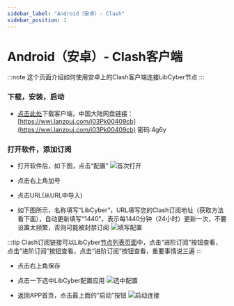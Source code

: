 ```yaml
---
sidebar_label: "Android（安卓）- Clash"
sidebar_position: 1
---
```

# Android（安卓）- Clash客户端

:::note
这个页面介绍如何使用安卓上的Clash客户端连接LibCyber节点
:::

### 下载，安装，启动

- [点击此处](https://panel.libcyber.xyz/clients/cfa-universal.apk)下载客户端，中国大陆网盘链接：[https://wwi.lanzouj.com/i03Pk00409cb](https://wwi.lanzouj.com/i03Pk00409cb)  密码:4g6y


### 打开软件，添加订阅

- 打开软件后，如下图，点击“配置”
![首次打开][first-open]

- 点击右上角加号

- 点击URL(从URL中导入)

- 如下图所示，名称填写“LibCyber”，URL填写您的Clash订阅地址（获取方法看下面），自动更新填写“1440”，表示每1440分钟（24小时）更新一次，不要设置太频繁，否则可能被封禁订阅
![填写配置][profile-fill-reference]

:::tip
Clash订阅链接可以LibCyber[节点列表页面](https://panel.libcyber.xyz/nodeList)中，点击“进阶订阅”按钮查看，点击“进阶订阅”按钮查看，点击“进阶订阅”按钮查看，重要事情说三遍
:::

- 点击右上角保存

- 点击一下选中LibCyber配置应用
![选中配置][select-profile]

- 返回APP首页，点击最上面的“启动”按钮
![启动连接][started]



[first-open]: /img/clash-android/first-open.jpg "首次打开"
[profile-fill-reference]: /img/clash-android/profile-fill-reference.jpg "填写配置"
[select-profile]: /img/clash-android/select-profile.jpg "选中配置"
[started]: /img/clash-android/started.jpg "启动连接"
